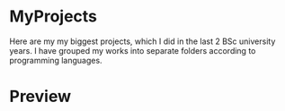 # MyProjects
Here are my my biggest projects, which I did in the last 2 BSc university years. I have grouped my works into separate folders according to programming languages.

# Preview